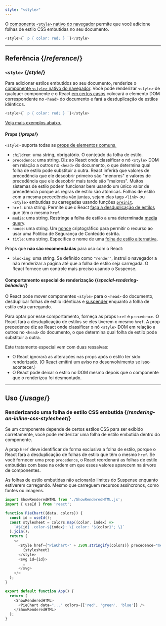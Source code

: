 ```yaml
---
style: "<style>"
---
```


<Intro>

O [componente `<style>` nativo do navegador](https://developer.mozilla.org/en-US/docs/Web/HTML/Element/style) permite que você adicione folhas de estilo CSS embutidas no seu documento.

```js
<style>{` p { color: red; } `}</style>
```

</Intro>

<InlineToc />

---

## Referência {/*reference*/}

### `<style>` {/*style*/}

Para adicionar estilos embutidos ao seu documento, renderize o [componente `<style>` nativo do navegador](https://developer.mozilla.org/en-US/docs/Web/HTML/Element/style). Você pode renderizar `<style>` de qualquer componente e o React [em certos casos](#special-rendering-behavior) colocará o elemento DOM correspondente no `<head>` do documento e fará a desduplicação de estilos idênticos.

```js
<style>{` p { color: red; } `}</style>
```

[Veja mais exemplos abaixo.](#usage)

#### Props {/*props*/}

`<style>` suporta todas as [props de elementos comuns.](/reference/react-dom/components/common#props)

* `children`: uma string, obrigatório. O conteúdo da folha de estilo.
* `precedence`: uma string. Diz ao React onde classificar o nó `<style>` DOM em relação a outros no `<head>` do documento, o que determina qual folha de estilo pode substituir a outra. React inferirá que valores de precedência que ele descobrir primeiro são "menores" e valores de precedência que ele descobrir mais tarde são "maiores". Muitos sistemas de estilo podem funcionar bem usando um único valor de precedência porque as regras de estilo são atômicas. Folhas de estilo com a mesma precedência vão juntas, sejam elas tags `<link>` ou `<style>` embutidas ou carregadas usando funções [`preinit`](/reference/react-dom/preinit).
* `href`: uma string. Permite que o React [faça a desduplicação de estilos](#special-rendering-behavior) que têm o mesmo `href`.
* `media`: uma string. Restringe a folha de estilo a uma determinada [media query](https://developer.mozilla.org/en-US/docs/Web/CSS/CSS_media_queries/Using_media_queries).
* `nonce`: uma string. Um [nonce](https://developer.mozilla.org/en-US/docs/Web/HTML/Global_attributes/nonce) criptográfico para permitir o recurso ao usar uma Política de Segurança de Conteúdo estrita.
* `title`: uma string. Especifica o nome de uma [folha de estilo alternativa](https://developer.mozilla.org/en-US/docs/Web/CSS/Alternative_style_sheets).

Props que **não são recomendadas** para uso com o React:

* `blocking`: uma string. Se definido como `"render"`, instrui o navegador a não renderizar a página até que a folha de estilo seja carregada. O React fornece um controle mais preciso usando o Suspense.

#### Comportamento especial de renderização {/*special-rendering-behavior*/}

O React pode mover componentes `<style>` para o `<head>` do documento, desduplicar folhas de estilo idênticas e [suspender](/reference/react/Suspense) enquanto a folha de estilo está carregando.

Para optar por esse comportamento, forneça as props `href` e `precedence`. O React fará a desduplicação de estilos se eles tiverem o mesmo `href`. A prop precedence diz ao React onde classificar o nó `<style>` DOM em relação a outros no `<head>` do documento, o que determina qual folha de estilo pode substituir a outra.

Este tratamento especial vem com duas ressalvas:

* O React ignorará as alterações nas props após o estilo ter sido renderizado. (O React emitirá um aviso no desenvolvimento se isso acontecer.)
* O React pode deixar o estilo no DOM mesmo depois que o componente que o renderizou foi desmontado.

---

## Uso {/*usage*/}

### Renderizando uma folha de estilo CSS embutida {/*rendering-an-inline-css-stylesheet*/}

Se um componente depende de certos estilos CSS para ser exibido corretamente, você pode renderizar uma folha de estilo embutida dentro do componente.

A prop `href` deve identificar de forma exclusiva a folha de estilo, porque o React fará a desduplicação de folhas de estilo que têm o mesmo `href`. Se você fornecer uma prop `precedence`, o React reordenará as folhas de estilo embutidas com base na ordem em que esses valores aparecem na árvore de componentes.

As folhas de estilo embutidas não acionarão limites do Suspense enquanto estiverem carregando. Mesmo que carreguem recursos assíncronos, como fontes ou imagens.

<SandpackWithHTMLOutput>

```js src/App.js active
import ShowRenderedHTML from './ShowRenderedHTML.js';
import { useId } from 'react';

function PieChart({data, colors}) {
  const id = useId();
  const stylesheet = colors.map((color, index) =>
    `#${id} .color-${index}: \{ color: "${color}"; \}`
  ).join();
  return (
    <>
      <style href={"PieChart-" + JSON.stringify(colors)} precedence="medium">
        {stylesheet}
      </style>
      <svg id={id}>
        …
      </svg>
    </>
  );
}

export default function App() {
  return (
    <ShowRenderedHTML>
      <PieChart data="..." colors={['red', 'green', 'blue']} />
    </ShowRenderedHTML>
  );
}
```

</SandpackWithHTMLOutput>
